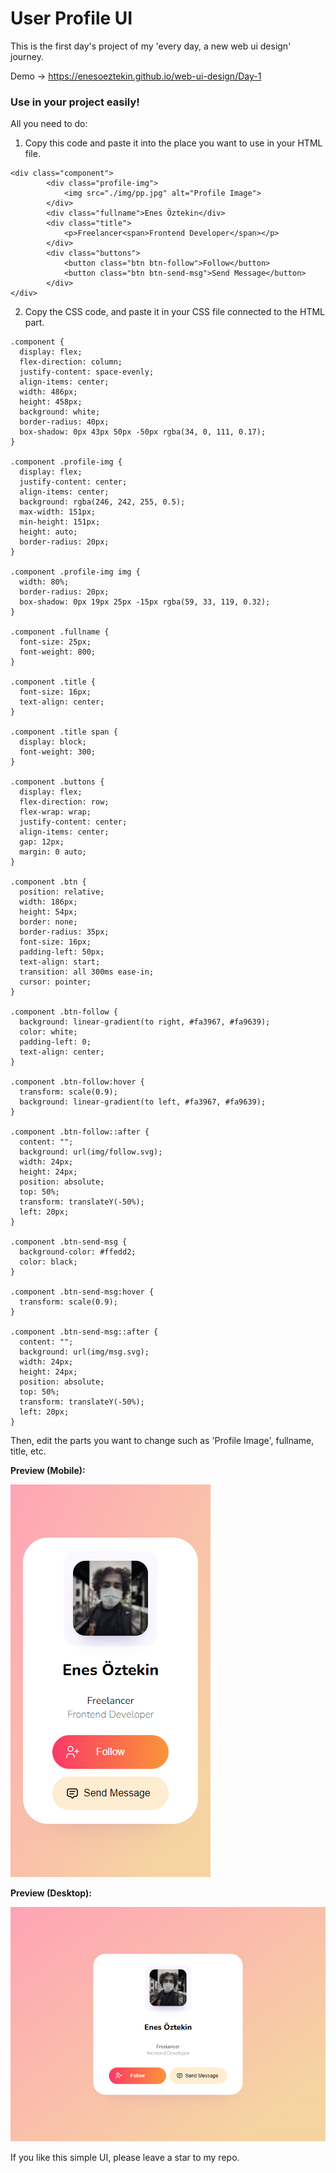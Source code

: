 # User Profile UI

This is the first day's project of my 'every day, a new web ui design' journey.

Demo -> https://enesoeztekin.github.io/web-ui-design/Day-1

### Use in your project easily!

All you need to do:

1. Copy this code and paste it into the place you want to use in your HTML file.

```
<div class="component">
        <div class="profile-img">
            <img src="./img/pp.jpg" alt="Profile Image">
        </div>
        <div class="fullname">Enes Öztekin</div>
        <div class="title">
            <p>Freelancer<span>Frontend Developer</span></p>
        </div>
        <div class="buttons">
            <button class="btn btn-follow">Follow</button>
            <button class="btn btn-send-msg">Send Message</button>
        </div>
</div>
```

2. Copy the CSS code, and paste it in your CSS file connected to the HTML part.

```
.component {
  display: flex;
  flex-direction: column;
  justify-content: space-evenly;
  align-items: center;
  width: 486px;
  height: 458px;
  background: white;
  border-radius: 40px;
  box-shadow: 0px 43px 50px -50px rgba(34, 0, 111, 0.17);
}

.component .profile-img {
  display: flex;
  justify-content: center;
  align-items: center;
  background: rgba(246, 242, 255, 0.5);
  max-width: 151px;
  min-height: 151px;
  height: auto;
  border-radius: 20px;
}

.component .profile-img img {
  width: 80%;
  border-radius: 20px;
  box-shadow: 0px 19px 25px -15px rgba(59, 33, 119, 0.32);
}

.component .fullname {
  font-size: 25px;
  font-weight: 800;
}

.component .title {
  font-size: 16px;
  text-align: center;
}

.component .title span {
  display: block;
  font-weight: 300;
}

.component .buttons {
  display: flex;
  flex-direction: row;
  flex-wrap: wrap;
  justify-content: center;
  align-items: center;
  gap: 12px;
  margin: 0 auto;
}

.component .btn {
  position: relative;
  width: 186px;
  height: 54px;
  border: none;
  border-radius: 35px;
  font-size: 16px;
  padding-left: 50px;
  text-align: start;
  transition: all 300ms ease-in;
  cursor: pointer;
}

.component .btn-follow {
  background: linear-gradient(to right, #fa3967, #fa9639);
  color: white;
  padding-left: 0;
  text-align: center;
}

.component .btn-follow:hover {
  transform: scale(0.9);
  background: linear-gradient(to left, #fa3967, #fa9639);
}

.component .btn-follow::after {
  content: "";
  background: url(img/follow.svg);
  width: 24px;
  height: 24px;
  position: absolute;
  top: 50%;
  transform: translateY(-50%);
  left: 20px;
}

.component .btn-send-msg {
  background-color: #ffedd2;
  color: black;
}

.component .btn-send-msg:hover {
  transform: scale(0.9);
}

.component .btn-send-msg::after {
  content: "";
  background: url(img/msg.svg);
  width: 24px;
  height: 24px;
  position: absolute;
  top: 50%;
  transform: translateY(-50%);
  left: 20px;
}
```

Then, edit the parts you want to change such as 'Profile Image', fullname, title, etc.

<strong>Preview (Mobile): </strong>

![alt text](https://github.com/enesoeztekin/web-ui-design/blob/main/Day-1/Design/Day-1-User-Profile-UI.png)

<strong>Preview (Desktop): </strong>

![alt text](https://github.com/enesoeztekin/web-ui-design/blob/main/Day-1/Design/Day-1-User-Profile-UI-Desktop.png)

If you like this simple UI, please leave a star to my repo.
